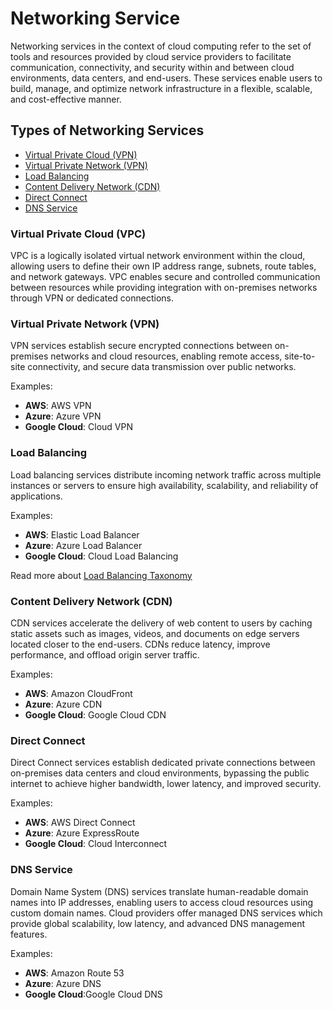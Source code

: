 # Networking Service

Networking services in the context of cloud computing refer to the set of tools and resources provided by cloud service providers to facilitate communication, connectivity, and security within and between cloud environments, data centers, and end-users. These services enable users to build, manage, and optimize network infrastructure in a flexible, scalable, and cost-effective manner. 

## Types of Networking Services

- [Virtual Private Cloud (VPN)](#virtual-private-cloud-vpc)
- [Virtual Private Network (VPN)](#virtual-private-network-vpn)
- [Load Balancing](#load-balancing)
- [Content Delivery Network (CDN)](#content-delivery-network-cdn)
- [Direct Connect](#direct-connect)
- [DNS Service](#dns-service)

### Virtual Private Cloud (VPC)

VPC is a logically isolated virtual network environment within the cloud, allowing users to define their own IP address range, subnets, route tables, and network gateways. VPC enables secure and controlled communication between resources while providing integration with on-premises networks through VPN or dedicated connections.

### Virtual Private Network (VPN)

VPN services establish secure encrypted connections between on-premises networks and cloud resources, enabling remote access, site-to-site connectivity, and secure data transmission over public networks. 

Examples:

- **AWS**: AWS VPN
- **Azure**: Azure VPN
- **Google Cloud**: Cloud VPN

### Load Balancing

Load balancing services distribute incoming network traffic across multiple instances or servers to ensure high availability, scalability, and reliability of applications.

Examples:

- **AWS**: Elastic Load Balancer
- **Azure**: Azure Load Balancer
- **Google Cloud**: Cloud Load Balancing

Read more about [Load Balancing Taxonomy](networking/loadbalancer/taxonomy.md)

### Content Delivery Network (CDN)

CDN services accelerate the delivery of web content to users by caching static assets such as images, videos, and documents on edge servers located closer to the end-users. CDNs reduce latency, improve performance, and offload origin server traffic.

Examples:

- **AWS**: Amazon CloudFront
- **Azure**: Azure CDN
- **Google Cloud**: Google Cloud CDN

### Direct Connect

Direct Connect services establish dedicated private connections between on-premises data centers and cloud environments, bypassing the public internet to achieve higher bandwidth, lower latency, and improved security.

Examples:

- **AWS**: AWS Direct Connect
- **Azure**: Azure ExpressRoute
- **Google Cloud**: Cloud Interconnect

### DNS Service

Domain Name System (DNS) services translate human-readable domain names into IP addresses, enabling users to access cloud resources using custom domain names. Cloud providers offer managed DNS services which provide global scalability, low latency, and advanced DNS management features.

Examples:

- **AWS**: Amazon Route 53
- **Azure**: Azure DNS
- **Google Cloud**:Google Cloud DNS